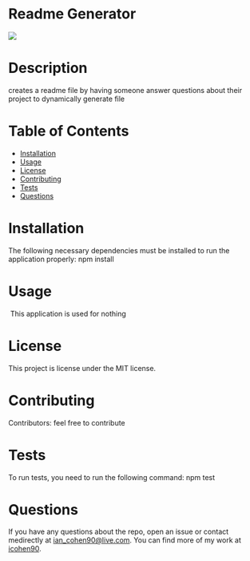 
  # Readme Generator
  <img src="https://img.shields.io/badge/license-MIT-blue.svg">

  # Description
  creates a readme file by having someone answer questions about their project to dynamically generate file

  # Table of Contents 
  * [Installation](#Installation)
  * [Usage](#Usage)
  * [License](#License)
  * [Contributing](#Contributing)
  * [Tests](#Tests)
  * [Questions](#Questions)
  
  # Installation
  The following necessary dependencies must be installed to run the application properly: npm install

  # Usage
​  This application is used for nothing

  # License
  This project is license under the MIT license.

  # Contributing
  ​Contributors: feel free to contribute

  # Tests
  To run tests, you need to run the following command: npm test

  # Questions
  If you have any questions about the repo, open an issue or contact medirectly at <a href="mailto:ian_cohen90@live.com"> ian_cohen90@live.com</a>. You can find more of my work at <a href="github.com/icohen90">icohen90</a>.

